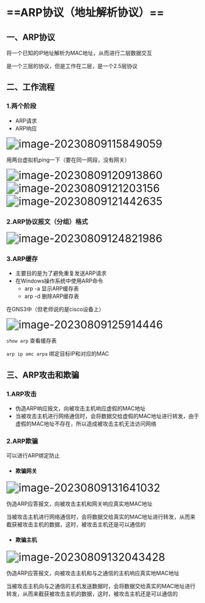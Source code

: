 # ==ARP协议（地址解析协议）==

## 一、ARP协议

将一个已知的IP地址解析为MAC地址，从而进行二层数据交互

是一个三层的协议，但是工作在二层，是一个2.5层协议

## 二、工作流程

### 1.两个阶段

- ARP请求
- ARP响应

<img src="C:\Users\hp\AppData\Roaming\Typora\typora-user-images\image-20230809115849059.png" alt="image-20230809115849059" style="zoom:200%;" />

用两台虚拟机ping一下（要在同一网段，没有网关）

<img src="C:\Users\hp\AppData\Roaming\Typora\typora-user-images\image-20230809120913860.png" alt="image-20230809120913860" style="zoom:200%;" />

<img src="C:\Users\hp\AppData\Roaming\Typora\typora-user-images\image-20230809121203156.png" alt="image-20230809121203156" style="zoom:200%;" />

<img src="C:\Users\hp\AppData\Roaming\Typora\typora-user-images\image-20230809121442635.png" alt="image-20230809121442635" style="zoom:200%;" />

### 2.ARP协议报文（分组）格式

<img src="C:\Users\hp\AppData\Roaming\Typora\typora-user-images\image-20230809124821986.png" alt="image-20230809124821986" style="zoom:200%;" />

### 3.ARP缓存

- 主要目的是为了避免重复发送ARP请求
- 在Windows操作系统中使用ARP命令
  - arp -a    显示ARP缓存表
  - arp -d    删除ARP缓存表

在GNS3中（但老师说的是cisco设备上）

<img src="C:\Users\hp\AppData\Roaming\Typora\typora-user-images\image-20230809125914446.png" alt="image-20230809125914446" style="zoom:200%;" />

`show arp`    查看缓存表

`arp ip amc arpa`    绑定目标IP和对应的MAC

## 三、ARP攻击和欺骗

### 1.ARP攻击

- 伪造ARP响应报文，向被攻击主机响应虚假的MAC地址
- 当被攻击主机进行网络通信时，会将数据交给虚假的MAC地址进行转发，由于虚假的MAC地址不存在，所以造成被攻击主机无法访问网络

### 2.ARP欺骗

可以进行ARP绑定防止

- #### **欺骗网关**

<img src="C:\Users\hp\AppData\Roaming\Typora\typora-user-images\image-20230809131641032.png" alt="image-20230809131641032" style="zoom:200%;" />



伪造ARP应答报文，向被攻击主机和网关响应真实地MAC地址

当被攻击主机进行网络通信时，会将数据交给真实的MAC地址进行转发，从而来截获被攻击主机的数据，这时，被攻击主机还是可以通信的	

- #### **欺骗主机**

<img src="C:\Users\hp\AppData\Roaming\Typora\typora-user-images\image-20230809132043428.png" alt="image-20230809132043428" style="zoom:200%;" />

伪造ARP应答报文，向被攻击主机和与之通信的主机响应真实地MAC地址

当被攻击主机向与之通信的主机发送数据时，会将数据交给真实的MAC地址进行转发，从而来截获被攻击主机的数据，这时，被攻击主机还是可以通信的	

